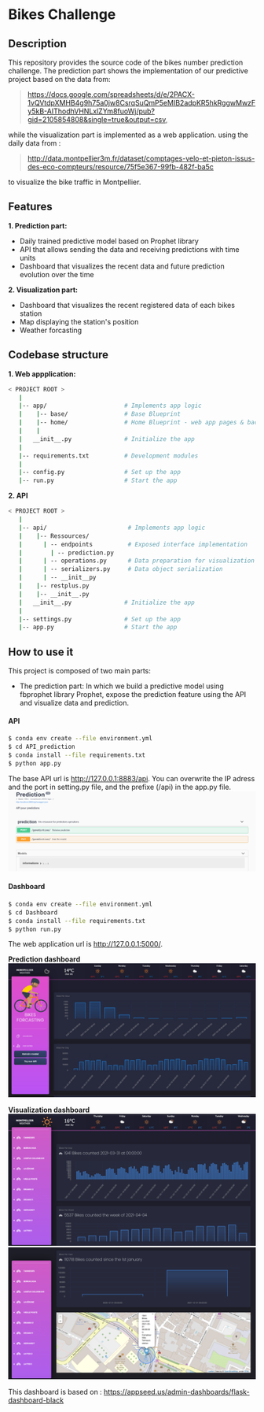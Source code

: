 # Bikes Challenge
## Description
This repository provides the source code of the bikes number prediction challenge. The prediction part shows the implementation of our predictive project based on the data from:

> https://docs.google.com/spreadsheets/d/e/2PACX-1vQVtdpXMHB4g9h75a0jw8CsrqSuQmP5eMIB2adpKR5hkRggwMwzFy5kB-AIThodhVHNLxlZYm8fuoWj/pub?gid=2105854808&single=true&output=csv, 

while the visualization part is implemented as a web application. using the daily data from : 
> http://data.montpellier3m.fr/dataset/comptages-velo-et-pieton-issus-des-eco-compteurs/resource/75f5e367-99fb-482f-ba5c 

to visualize the bike traffic in Montpellier.
## Features

**1. Prediction part:**
- Daily trained predictive model based on Prophet library
- API that allows sending the data and receiving predictions with time units
- Dashboard that visualizes the recent data and future prediction evolution over the time

**2. Visualization part:**
- Dashboard that visualizes the recent registered data of each bikes station
- Map displaying the station's position
- Weather forcasting

## Codebase structure
**1. Web appplication:**
```bash
< PROJECT ROOT >
   |
   |-- app/                      # Implements app logic
   |    |-- base/                # Base Blueprint 
   |    |-- home/                # Home Blueprint - web app pages & backend data preparation |                              (visualized data and prediction)
   |    |
   |   __init__.py               # Initialize the app
   |
   |-- requirements.txt          # Development modules 
   |
   |-- config.py                 # Set up the app
   |-- run.py                    # Start the app 
```

**2. API**
```bash
< PROJECT ROOT >
   |
   |-- api/                       # Implements app logic
   |    |-- Ressources/             
   |      | -- endpoints          # Exposed interface implementation
   |        | -- prediction.py    
   |      | -- operations.py      # Data preparation for visualization and Prophet model
   |      | -- serializers.py     # Data object serialization
   |      | -- __init__py
   |    |-- restplus.py          
   |    |-- __init__.py
   |   __init__.py               # Initialize the app
   |
   |-- settings.py               # Set up the app
   |-- app.py                    # Start the app 
```   
## How to use it
This project is composed of two main parts:
- The prediction part: In which we build a predictive model using fbprophet library Prophet, expose the prediction feature using the API and visualize data and prediction.
#### API
```bash
$ conda env create --file environment.yml
$ cd API_prediction
$ conda install --file requirements.txt
$ python app.py
```
The base API url is http://127.0.0.1:8883/api. You can overwrite the IP adress and the port in setting.py file, and the prefixe (/api) in the app.py file.
<img src="API_IMAGE.png"/>
#### Dashboard
```bash
$ conda env create --file environment.yml
$ cd Dashboard
$ conda install --file requirements.txt
$ python run.py
```
The web application url is http://127.0.0.1:5000/.

**Prediction dashboard**
<img src="Dashboard.jpeg"/>

**Visualization dashboard**
<img src="VSdash1.png"/>
<img src="VSdash2.png"/>

This dashboard is based on : https://appseed.us/admin-dashboards/flask-dashboard-black

